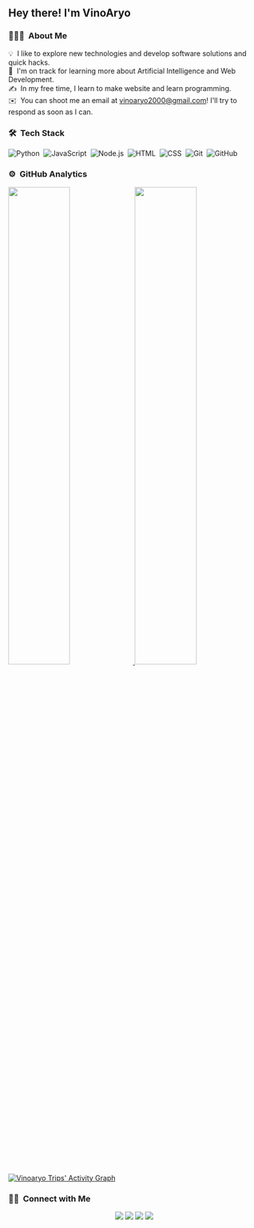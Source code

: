 <h2>Hey there! I'm VinoAryo</h2>

<!-- ## 👋 &nbsp;Hey there! I'm Vinoaryo -->

### 👨🏻‍💻 &nbsp;About Me

💡 &nbsp;I like to explore new technologies and develop software solutions and quick hacks.\
🌱 &nbsp;I'm on track for learning more about Artificial Intelligence and Web Development.\
✍️ &nbsp;In my free time, I learn to make website and learn programming.\
✉️ &nbsp;You can shoot me an email at vinoaryo2000@gmail.com! I'll try to respond as soon as I can.


### 🛠 &nbsp;Tech Stack

![Python](https://img.shields.io/badge/-Python-05122A?style=flat&logo=python)&nbsp;
![JavaScript](https://img.shields.io/badge/-JavaScript-05122A?style=flat&logo=javascript)&nbsp;
![Node.js](https://img.shields.io/badge/-Node.js-05122A?style=flat&logo=node.js)&nbsp;
![HTML](https://img.shields.io/badge/-HTML-05122A?style=flat&logo=HTML5)&nbsp;
![CSS](https://img.shields.io/badge/-CSS-05122A?style=flat&logo=CSS3&logoColor=1572B6)&nbsp;
![Git](https://img.shields.io/badge/-Git-05122A?style=flat&logo=git)&nbsp;
![GitHub](https://img.shields.io/badge/-GitHub-05122A?style=flat&logo=github)&nbsp;

### ⚙️ &nbsp;GitHub Analytics

<p align="left">
  <a href="https://github.com/vinoaryo">
  <img width="49.5%" src="https://github-readme-stats.vercel.app/api?username=vinoaryo&show_icons=true&theme=gruvbox&hide_border=true" />
    <img width="49.5%" src="https://github-readme-streak-stats.herokuapp.com/?user=vinoaryo&theme=gruvbox&hide_border=true" />
  </a>
</p>
<br>

[![Vinoaryo Trips' Activity Graph](https://activity-graph.herokuapp.com/graph?username=vinoaryo&custom_title=vinoaryo's%20Contribution%20Graph&theme=gruvbox&bg_color=282828&hide_border=true&line=d1a01f&point=c58545)](https://github.com/vinoaryo)

### 🤝🏻 &nbsp;Connect with Me

<p align="center">
<a href="https://vinoweb.netlify.app"><img src="https://img.shields.io/badge/-vinoweb-3423A6?style=flat&logo=Google-Chrome&logoColor=white"/></a>
<a href="mailto:vinoaryo2000@gmail.com"><img src="https://img.shields.io/badge/-vinoaryo2000@gmail.com-D14836?style=flat&logo=Gmail&logoColor=white"/></a>
<a href="https://instagram.com/vinoaryo_"><img src="https://img.shields.io/badge/-@vinoaryo_-E4405F?style=flat&logo=Instagram&logoColor=white"/></a>
<a href="https://facebook.com/vinoaryo"><img src="https://img.shields.io/badge/-@vinoaryo_-1877F2?style=flat&logo=Facebook&logoColor=white"/></a>
</p>
